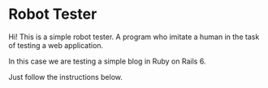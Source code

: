 # Robot Tester

Hi! This is a simple robot tester.
A program who imitate a human in the
task of testing a web application.

In this case we are testing a simple
blog in Ruby on Rails 6.

Just follow the instructions below.

